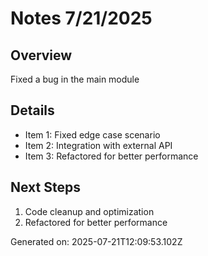 # Notes 7/21/2025

## Overview
Fixed a bug in the main module

## Details
- Item 1: Fixed edge case scenario
- Item 2: Integration with external API
- Item 3: Refactored for better performance

## Next Steps
1. Code cleanup and optimization
2. Refactored for better performance

Generated on: 2025-07-21T12:09:53.102Z
